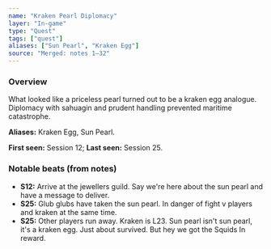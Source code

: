 ```yaml
---
name: "Kraken Pearl Diplomacy"
layer: "In-game"
type: "Quest"
tags: ["quest"]
aliases: ["Sun Pearl", "Kraken Egg"]
source: "Merged: notes 1–32"
---
```

### Overview
What looked like a priceless pearl turned out to be a kraken egg analogue. Diplomacy with sahuagin and prudent handling prevented maritime catastrophe.

**Aliases:** Kraken Egg, Sun Pearl.

**First seen:** Session 12; **Last seen:** Session 25.

### Notable beats (from notes)
- **S12:** Arrive at the jewellers guild. Say we're here about the sun pearl and have a message to deliver.
- **S25:** Glub glubs have taken the sun pearl. In danger of fight v players and kraken at the same time.
- **S25:** Other players run away. Kraken is L23. Sun pearl isn't sun pearl, it's a kraken egg. Just about survived. But hey we got the Squids In reward.
